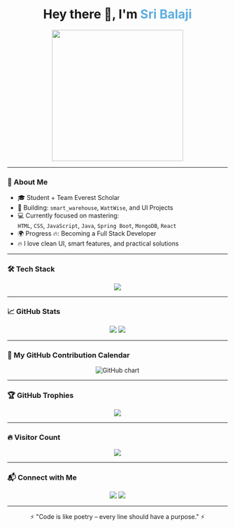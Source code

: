 <h1 align="center">
  Hey there 👋, I'm <span style="color:#5DADE2">Sri Balaji</span>  
</h1>

<p align="center">
  <img src= "https://cdn.dribbble.com/users/1059583/screenshots/4171367/coding-freak.gif" width="300" />
</p>


---

### 🚀 About Me

- 🎓 Student + Team Everest Scholar  
- 🔨 Building: `smart_warehouse`, `WattWise`, and UI Projects  
- 💻 Currently focused on mastering:  
  `HTML`, `CSS`, `JavaScript`, `Java`, `Spring Boot`, `MongoDB`, `React`  
- 🌍 Progress 🔥: Becoming a Full Stack Developer  
- 🔥 I love clean UI, smart features, and practical solutions  

---

### 🛠️ Tech Stack

<p align="center">
  <img src="https://skillicons.dev/icons?i=java,spring,mysql,mongodb,html,css,js,react,git,github,vscode" />
</p>

---

### 📈 GitHub Stats

<p align="center">
  <img src="https://github-readme-stats.vercel.app/api?username=SribalajiV007&show_icons=true&theme=tokyonight" />
  <img src="https://github-readme-streak-stats.herokuapp.com?user=SribalajiV007&theme=tokyonight&date_format=M%20j%5B%2C%20Y%5D" />
</p>

---

### 📅 My GitHub Contribution Calendar

<p align="center">
  <img src="https://ghchart.rshah.org/SribalajiV007" alt="GitHub chart" />
</p>

---

### 🏆 GitHub Trophies

<p align="center">
  <img src="https://github-profile-trophy.vercel.app/?username=SribalajiV007&theme=onedark" />
</p>

---

### 🔥 Visitor Count

<p align="center">
  <img src="https://komarev.com/ghpvc/?username=SribalajiV007&label=👀%20Profile%20Views&color=blueviolet&style=flat" />
</p>

---

### 📬 Connect with Me

<p align="center">
  <a href="mailto:sribalajihema2003@gmail.com"><img src="https://img.shields.io/badge/Gmail-D14836?style=for-the-badge&logo=gmail&logoColor=white"></a>
  <a href="https://www.linkedin.com/in/sribalajiv-0598aa27a/"><img src="https://img.shields.io/badge/LinkedIn-blue?style=for-the-badge&logo=linkedin&logoColor=white"></a>
</p>

---

<p align="center">
  ⚡ "Code is like poetry – every line should have a purpose." ⚡
</p>
